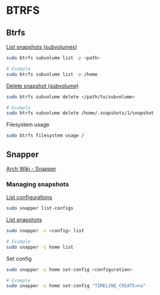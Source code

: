 # BTRFS

<!-- Btrfs {{{ -->
## Btrfs

[List snapshots (subvolumes)](https://wiki.archlinux.org/title/btrfs#Listing_subvolumes)
```sh
sudo btrfs subvolume list -p <path>

# Example
sudo btrfs subvolume list -p /home
```

[Delete snapshot (subvolume)](https://wiki.archlinux.org/title/snapper#Delete_a_snapshot)
```sh
sudo btrfs subvolume delete </path/to/subvolume>

# Example
sudo btrfs subvolume delete /home/.snapshots/1/snapshot
```

Filesystem usage
```sh
sudo btrfs filesystem usage /
```
<!-- }}} -->

<!-- Snapper {{{ -->
## Snapper

[Arch Wiki - Snapper](https://wiki.archlinux.org/title/Snapper)

### Managing snapshots

[List configurations](https://wiki.archlinux.org/title/snapper#List_configurations)
```sh
sudo snapper list-configs
```

[List snapshots](https://wiki.archlinux.org/title/snapper#List_snapshots)
```sh
sudo snapper -c <config> list

# Example
sudo snapper -c home list
```

Set config
```sh
sudo snapper -c home set-config <configuration>

# Example
sudo snapper -c home set-config "TIMELINE_CREATE=no"
```
<!-- }}} -->
